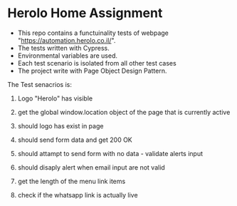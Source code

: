 # Herolo Home Assignment

- This repo contains a functuinality tests of webpage "https://automation.herolo.co.il/".
- The tests written with Cypress.
- Environmental variables are used.
- Each test scenario is isolated from all other test cases
- The project write with Page Object Design Pattern.


The Test senacrios is:

1. Logo "Herolo" has visible

2. get the global window.location object of the page that is currently active

3. should logo has exist in page

4. should send form data and get 200 OK

5. should attampt to send form with no data - validate alerts input

6. should disaply alert when email input are not valid

7. get the length of the menu link items

8. check if the whatsapp link is actually live

